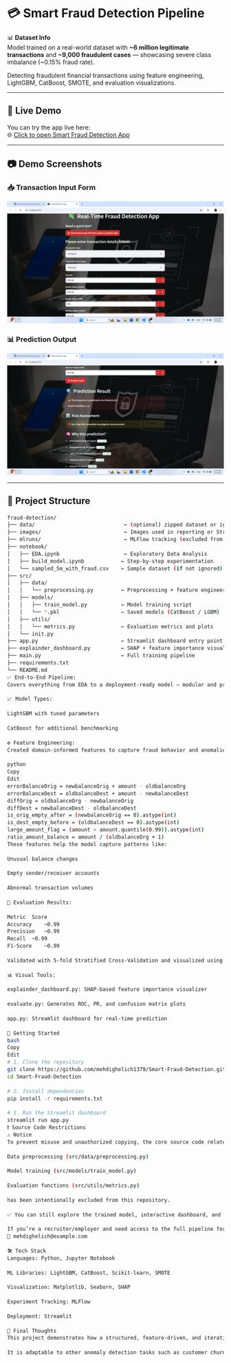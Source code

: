 # 💳 Smart Fraud Detection Pipeline  


📊 **Dataset Info**  
Model trained on a real-world dataset with **~6 million legitimate transactions** and **~9,000 fraudulent cases** — showcasing severe class imbalance (~0.15% fraud rate).



Detecting fraudulent financial transactions using feature engineering, LightGBM, CatBoost, SMOTE, and evaluation visualizations.

---

## 🔗 Live Demo

You can try the app live here:  
🌐 [Click to open Smart Fraud Detection App](https://smart-fraud-detection-mehdighelich.streamlit.app/)

---

## 📷 Demo Screenshots

### 📥 Transaction Input Form
![Input Form](./images/Demo_1.png)

### 📊 Prediction Output
![Prediction Result](./images/Demo_2.png)

---

## 📁 Project Structure
```bash
fraud-detection/
├── data/                             ← (optional) zipped dataset or ignored raw data
├── images/                           ← Images used in reporting or Streamlit
├── mlruns/                           ← MLFlow tracking (excluded from Git)
├── notebook/
│   ├── EDA.ipynb                     ← Exploratory Data Analysis
│   ├── build_model.ipynb            ← Step-by-step experimentation
│   └── sampled_5m_with_fraud.csv    ← Sample dataset (if not ignored)
├── src/
│   ├── data/
│   │   └── preprocessing.py         ← Preprocessing + feature engineering
│   ├── models/
│   │   ├── train_model.py           ← Model training script
│   │   └── *.pkl                    ← Saved models (CatBoost / LGBM)
│   ├── utils/
│   │   └── metrics.py               ← Evaluation metrics and plots
│   └── init.py
├── app.py                           ← Streamlit dashboard entry point
├── explainder_dashboard.py          ← SHAP + feature importance visualizer
├── main.py                          ← Full training pipeline
├── requirements.txt
└── README.md
✅ End-to-End Pipeline:
Covers everything from EDA to a deployment-ready model — modular and production-oriented structure using src/ architecture.

📈 Model Types:

LightGBM with tuned parameters

CatBoost for additional benchmarking

⚙️ Feature Engineering:
Created domain-informed features to capture fraud behavior and anomalies:

python
Copy
Edit
errorBalanceOrig = newbalanceOrig + amount - oldbalanceOrg
errorBalanceDest = oldbalanceDest + amount - newbalanceDest
diffOrig = oldbalanceOrg - newbalanceOrig
diffDest = newbalanceDest - oldbalanceDest
is_orig_empty_after = (newbalanceOrig == 0).astype(int)
is_dest_empty_before = (oldbalanceDest == 0).astype(int)
large_amount_flag = (amount > amount.quantile(0.99)).astype(int)
ratio_amount_balance = amount / (oldbalanceOrg + 1)
These features help the model capture patterns like:

Unusual balance changes

Empty sender/receiver accounts

Abnormal transaction volumes

🚦 Evaluation Results:

Metric	Score
Accuracy	~0.99
Precision	~0.99
Recall	~0.99
F1-Score	~0.99

Validated with 5-fold Stratified Cross-Validation and visualized using ROC AUC, confusion matrix, and precision-recall curves.

📊 Visual Tools:

explainder_dashboard.py: SHAP-based feature importance visualizer

evaluate.py: Generates ROC, PR, and confusion matrix plots

app.py: Streamlit dashboard for real-time prediction

🚀 Getting Started
bash
Copy
Edit
# 1. Clone the repository
git clone https://github.com/mehdighelich1379/Smart-Fraud-Detection.git
cd Smart-Fraud-Detection

# 2. Install dependencies
pip install -r requirements.txt

# 3. Run the Streamlit dashboard
streamlit run app.py
❗ Source Code Restrictions
⚠️ Notice
To prevent misuse and unauthorized copying, the core source code related to:

Data preprocessing (src/data/preprocessing.py)

Model training (src/models/train_model.py)

Evaluation functions (src/utils/metrics.py)

has been intentionally excluded from this repository.

✅ You can still explore the trained model, interactive dashboard, and visual results to evaluate the project.

If you’re a recruiter/employer and need access to the full pipeline for validation, please contact me at:
📧 mehdighelich@example.com

🛠️ Tech Stack
Languages: Python, Jupyter Notebook

ML Libraries: LightGBM, CatBoost, Scikit-learn, SMOTE

Visualization: Matplotlib, Seaborn, SHAP

Experiment Tracking: MLFlow

Deployment: Streamlit

📝 Final Thoughts
This project demonstrates how a structured, feature-driven, and iterative pipeline can achieve near-perfect performance in fraud detection — even with highly imbalanced datasets.

It is adaptable to other anomaly detection tasks such as customer churn, insurance fraud, or health risk prediction.


